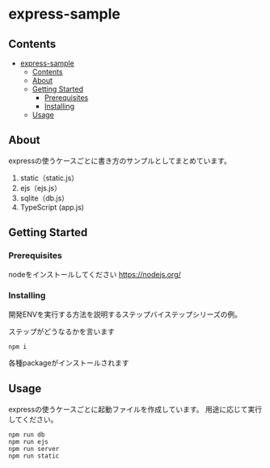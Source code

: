 # express-sample

## Contents

- [express-sample](#express-sample)
  - [Contents](#contents)
  - [About ](#about-)
  - [Getting Started ](#getting-started-)
    - [Prerequisites](#prerequisites)
    - [Installing](#installing)
  - [Usage ](#usage-)

## About <a name = "about"></a>

expressの使うケースごとに書き方のサンプルとしてまとめています。
1. static（static.js）
2. ejs（ejs.js）
3. sqlite（db.js）
4. TypeScript (app.js)

## Getting Started <a name = "getting_started"></a>

### Prerequisites

nodeをインストールしてください
https://nodejs.org/

### Installing

開発ENVを実行する方法を説明するステップバイステップシリーズの例。

ステップがどうなるかを言います

```
npm i
```

各種packageがインストールされます

## Usage <a name = "usage"></a>

expressの使うケースごとに起動ファイルを作成しています。
用途に応じて実行してください。

```
npm run db
npm run ejs
npm run server
npm run static
```

